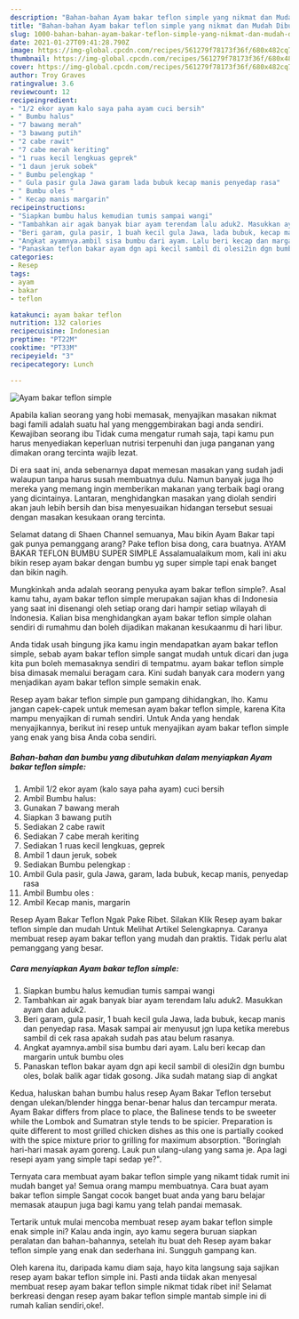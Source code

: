 ```yaml
---
description: "Bahan-bahan Ayam bakar teflon simple yang nikmat dan Mudah Dibuat"
title: "Bahan-bahan Ayam bakar teflon simple yang nikmat dan Mudah Dibuat"
slug: 1000-bahan-bahan-ayam-bakar-teflon-simple-yang-nikmat-dan-mudah-dibuat
date: 2021-01-27T09:41:28.790Z
image: https://img-global.cpcdn.com/recipes/561279f78173f36f/680x482cq70/ayam-bakar-teflon-simple-foto-resep-utama.jpg
thumbnail: https://img-global.cpcdn.com/recipes/561279f78173f36f/680x482cq70/ayam-bakar-teflon-simple-foto-resep-utama.jpg
cover: https://img-global.cpcdn.com/recipes/561279f78173f36f/680x482cq70/ayam-bakar-teflon-simple-foto-resep-utama.jpg
author: Troy Graves
ratingvalue: 3.6
reviewcount: 12
recipeingredient:
- "1/2 ekor ayam kalo saya paha ayam cuci bersih"
- " Bumbu halus"
- "7 bawang merah"
- "3 bawang putih"
- "2 cabe rawit"
- "7 cabe merah keriting"
- "1 ruas kecil lengkuas geprek"
- "1 daun jeruk sobek"
- " Bumbu pelengkap "
- " Gula pasir gula Jawa garam lada bubuk kecap manis penyedap rasa"
- " Bumbu oles "
- " Kecap manis margarin"
recipeinstructions:
- "Siapkan bumbu halus kemudian tumis sampai wangi"
- "Tambahkan air agak banyak biar ayam terendam lalu aduk2. Masukkan ayam dan aduk2."
- "Beri garam, gula pasir, 1 buah kecil gula Jawa, lada bubuk, kecap manis dan penyedap rasa. Masak sampai air menyusut jgn lupa ketika merebus sambil di cek rasa apakah sudah pas atau belum rasanya."
- "Angkat ayamnya،ambil sisa bumbu dari ayam. Lalu beri kecap dan margarin untuk bumbu oles"
- "Panaskan teflon bakar ayam dgn api kecil sambil di olesi2in dgn bumbu oles, bolak balik agar tidak gosong. Jika sudah matang siap di angkat"
categories:
- Resep
tags:
- ayam
- bakar
- teflon

katakunci: ayam bakar teflon 
nutrition: 132 calories
recipecuisine: Indonesian
preptime: "PT22M"
cooktime: "PT33M"
recipeyield: "3"
recipecategory: Lunch

---
```



![Ayam bakar teflon simple](https://img-global.cpcdn.com/recipes/561279f78173f36f/680x482cq70/ayam-bakar-teflon-simple-foto-resep-utama.jpg)

Apabila kalian seorang yang hobi memasak, menyajikan masakan nikmat bagi famili adalah suatu hal yang menggembirakan bagi anda sendiri. Kewajiban seorang ibu Tidak cuma mengatur rumah saja, tapi kamu pun harus menyediakan keperluan nutrisi terpenuhi dan juga panganan yang dimakan orang tercinta wajib lezat.

Di era  saat ini, anda sebenarnya dapat memesan masakan yang sudah jadi walaupun tanpa harus susah membuatnya dulu. Namun banyak juga lho mereka yang memang ingin memberikan makanan yang terbaik bagi orang yang dicintainya. Lantaran, menghidangkan masakan yang diolah sendiri akan jauh lebih bersih dan bisa menyesuaikan hidangan tersebut sesuai dengan masakan kesukaan orang tercinta. 

Selamat datang di Shaen Channel semuanya, Mau bikin Ayam Bakar tapi gak punya pemanggang arang? Pake teflon bisa dong, cara buatnya. AYAM BAKAR TEFLON BUMBU SUPER SIMPLE Assalamualaikum mom, kali ini aku bikin resep ayam bakar dengan bumbu yg super simple tapi enak banget dan bikin nagih.

Mungkinkah anda adalah seorang penyuka ayam bakar teflon simple?. Asal kamu tahu, ayam bakar teflon simple merupakan sajian khas di Indonesia yang saat ini disenangi oleh setiap orang dari hampir setiap wilayah di Indonesia. Kalian bisa menghidangkan ayam bakar teflon simple olahan sendiri di rumahmu dan boleh dijadikan makanan kesukaanmu di hari libur.

Anda tidak usah bingung jika kamu ingin mendapatkan ayam bakar teflon simple, sebab ayam bakar teflon simple sangat mudah untuk dicari dan juga kita pun boleh memasaknya sendiri di tempatmu. ayam bakar teflon simple bisa dimasak memalui beragam cara. Kini sudah banyak cara modern yang menjadikan ayam bakar teflon simple semakin enak.

Resep ayam bakar teflon simple pun gampang dihidangkan, lho. Kamu jangan capek-capek untuk memesan ayam bakar teflon simple, karena Kita mampu menyajikan di rumah sendiri. Untuk Anda yang hendak menyajikannya, berikut ini resep untuk menyajikan ayam bakar teflon simple yang enak yang bisa Anda coba sendiri.

<!--inarticleads1-->

##### Bahan-bahan dan bumbu yang dibutuhkan dalam menyiapkan Ayam bakar teflon simple:

1. Ambil 1/2 ekor ayam (kalo saya paha ayam) cuci bersih
1. Ambil  Bumbu halus:
1. Gunakan 7 bawang merah
1. Siapkan 3 bawang putih
1. Sediakan 2 cabe rawit
1. Sediakan 7 cabe merah keriting
1. Sediakan 1 ruas kecil lengkuas, geprek
1. Ambil 1 daun jeruk, sobek
1. Sediakan  Bumbu pelengkap :
1. Ambil  Gula pasir, gula Jawa, garam, lada bubuk, kecap manis, penyedap rasa
1. Ambil  Bumbu oles :
1. Ambil  Kecap manis, margarin


Resep Ayam Bakar Teflon Ngak Pake Ribet. Silakan Klik Resep ayam bakar teflon simple dan mudah Untuk Melihat Artikel Selengkapnya. Caranya membuat resep ayam bakar teflon yang mudah dan praktis. Tidak perlu alat pemanggang yang besar. 

<!--inarticleads2-->

##### Cara menyiapkan Ayam bakar teflon simple:

1. Siapkan bumbu halus kemudian tumis sampai wangi
1. Tambahkan air agak banyak biar ayam terendam lalu aduk2. Masukkan ayam dan aduk2.
1. Beri garam, gula pasir, 1 buah kecil gula Jawa, lada bubuk, kecap manis dan penyedap rasa. Masak sampai air menyusut jgn lupa ketika merebus sambil di cek rasa apakah sudah pas atau belum rasanya.
1. Angkat ayamnya،ambil sisa bumbu dari ayam. Lalu beri kecap dan margarin untuk bumbu oles
1. Panaskan teflon bakar ayam dgn api kecil sambil di olesi2in dgn bumbu oles, bolak balik agar tidak gosong. Jika sudah matang siap di angkat


Kedua, haluskan bahan bumbu halus resep Ayam Bakar Teflon tersebut dengan ulekan/blender hingga benar-benar halus dan tercampur merata. Ayam Bakar differs from place to place, the Balinese tends to be sweeter while the Lombok and Sumatran style tends to be spicier. Preparation is quite different to most grilled chicken dishes as this one is partially cooked with the spice mixture prior to grilling for maximum absorption. &#34;Boringlah hari-hari masak ayam goreng. Lauk pun ulang-ulang yang sama je. Apa lagi resepi ayam yang simple tapi sedap ye?&#34;. 

Ternyata cara membuat ayam bakar teflon simple yang nikamt tidak rumit ini mudah banget ya! Semua orang mampu membuatnya. Cara buat ayam bakar teflon simple Sangat cocok banget buat anda yang baru belajar memasak ataupun juga bagi kamu yang telah pandai memasak.

Tertarik untuk mulai mencoba membuat resep ayam bakar teflon simple enak simple ini? Kalau anda ingin, ayo kamu segera buruan siapkan peralatan dan bahan-bahannya, setelah itu buat deh Resep ayam bakar teflon simple yang enak dan sederhana ini. Sungguh gampang kan. 

Oleh karena itu, daripada kamu diam saja, hayo kita langsung saja sajikan resep ayam bakar teflon simple ini. Pasti anda tiidak akan menyesal membuat resep ayam bakar teflon simple nikmat tidak ribet ini! Selamat berkreasi dengan resep ayam bakar teflon simple mantab simple ini di rumah kalian sendiri,oke!.

